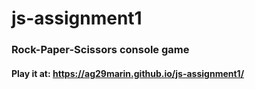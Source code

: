 # js-assignment1
### Rock-Paper-Scissors console game
#### Play it at: https://ag29marin.github.io/js-assignment1/
